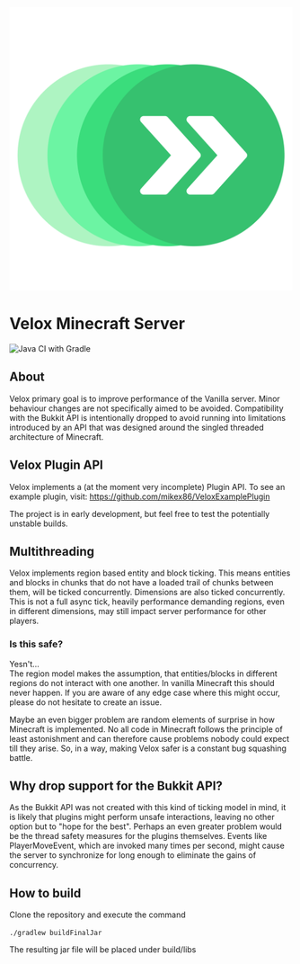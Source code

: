 ![Velox Server](https://github.com/mikex86/Velox/blob/master/images/velox_logo.svg)

# Velox Minecraft Server
![Java CI with Gradle](https://github.com/mikex86/Velox/workflows/Java%20CI%20with%20Gradle/badge.svg)
## About

Velox primary goal is to improve performance of the Vanilla server.
Minor behaviour changes are not specifically aimed to be avoided.
Compatibility with the Bukkit API is intentionally dropped to avoid running
into limitations introduced by an API that was designed around the singled threaded architecture
of Minecraft.


## Velox Plugin API

Velox implements a (at the moment very incomplete) Plugin API.
To see an example plugin, visit: https://github.com/mikex86/VeloxExamplePlugin

The project is in early development, but feel free to test the potentially unstable 
builds.


## Multithreading
Velox implements region based entity and block ticking. This means entities and blocks in chunks that do not have
a loaded trail of chunks between them, will be ticked concurrently.
Dimensions are also ticked concurrently.
This is not a full async tick, heavily performance demanding regions, even in different dimensions, may still impact
server performance for other players.

### Is this safe?
Yesn't...<br>
The region model makes the assumption, that entities/blocks in different regions do not interact with one
another. In vanilla Minecraft this should never happen. If you are aware of any edge case
where this might occur, please do not hesitate to create an issue.

Maybe an even bigger problem are random elements of surprise in how Minecraft is implemented.
No all code in Minecraft follows the principle of least astonishment and can therefore cause problems 
nobody could expect till they arise. So, in a way, making Velox safer is a constant bug squashing battle.

## Why drop support for the Bukkit API?

As the Bukkit API was not created with this kind of ticking model in mind,
it is likely that plugins might perform unsafe interactions, leaving no other option but to "hope for the best".
Perhaps an even greater problem would be the thread safety measures for the plugins themselves.
Events like PlayerMoveEvent, which are invoked many times per second, might cause the server
to synchronize for long enough to eliminate the gains of concurrency.


## How to build
Clone the repository and execute the command

```./gradlew buildFinalJar```

The resulting jar file will be placed under build/libs
